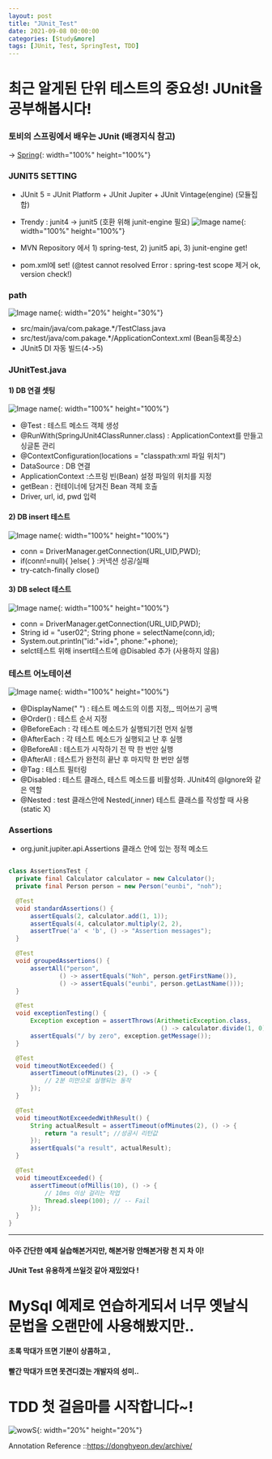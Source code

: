 ```yaml
---
layout: post
title: "JUnit_Test"
date: 2021-09-08 00:00:00
categories: [Study&more]
tags: [JUnit, Test, SpringTest, TDD]
---
```


# 최근 알게된 단위 테스트의 중요성! JUnit을 공부해봅시다!

### 토비의 스프링에서 배우는 JUnit (배경지식 참고)   
→  [Spring](https://eunbinoh.github.io/spring%20&%20java/2021/09/07/Spring-study2.html){: width="100%" height="100%"}   
   
### JUNIT5 SETTING
  - JUnit 5 = JUnit Platform + JUnit Jupiter + JUnit Vintage(engine) (모듈집합)
  - Trendy : junit4 -> junit5 (호환 위해 junit-engine 필요)
  ![Image name](https://eunbinoh.github.io//images/junit3.png){: width="100%" height="100%"}           

  - MVN Repository 에서 1) spring-test, 2) junit5 api, 3) junit-engine get!
  - pom.xml에 set! (@test cannot resolved Error : spring-test scope 제거 ok, version check!)

### path
  ![Image name](https://eunbinoh.github.io//images/junit4.png){: width="20%" height="30%"}    
  - src/main/java/com.pakage.*/TestClass.java
  - src/test/java/com.pakage.*/ApplicationContext.xml (Bean등록장소)    
  - JUnit5 DI 자동 빌드(4->5)
   

### JUnitTest.java   
 #### 1) DB 연결 셋팅
  ![Image name](https://eunbinoh.github.io//images/junit7.png){: width="100%" height="100%"}        
    
  - @Test : 테스트 메소드 객체 생성
  - @RunWith(SpringJUnit4ClassRunner.class) : ApplicationContext를 만들고 싱글톤 관리
  - @ContextConfiguration(locations = "classpath:xml 파일 위치")
  - DataSource : DB 연결
  - ApplicationContext :스프링 빈(Bean) 설정 파일의 위치를 지정
  - getBean : 컨테이너에 담겨진 Bean 객체 호출 
  - Driver, url, id, pwd 입력
     
 #### 2) DB insert 테스트  
   ![Image name](https://eunbinoh.github.io//images/junit5.png){: width="100%" height="100%"}     
   - conn = DriverManager.getConnection(URL,UID,PWD);
   - if(conn!=null){ }else{ } :커넥션 성공/실패 
   - try-catch-finally close()     

 #### 3) DB select 테스트  
   ![Image name](https://eunbinoh.github.io//images/junit6.png){: width="100%" height="100%"}     
   - conn = DriverManager.getConnection(URL,UID,PWD);
   - String id = "user02"; String phone = selectName(conn,id);
   - System.out.println("id:"+id+", phone:"+phone);
   - selct테스트 위해 insert테스트에 @Disabled 추가 (사용하지 않음)   


### 테스트 어노테이션
  ![Image name](https://eunbinoh.github.io//images/junit2.png){: width="100%" height="100%"}        
  - @DisplayName(" ") : 테스트 메소드의 이름 지정,_ 띄어쓰기 공백
  - @Order() : 테스트 순서 지정
  - @BeforeEach : 각 테스트 메소드가 실행되기전 먼저 실행
  - @AfterEach : 각 테스트 메소드가 실행되고 난 후 실행
  - @BeforeAll : 테스트가 시작하기 전 딱 한 번만 실행
  - @AfterAll : 테스트가 완전히 끝난 후 마지막 한 번만 실행
  - @Tag : 테스트 필터링
  - @Disabled : 테스트 클래스, 테스트 메소드를 비활성화. JUnit4의 @Ignore와 같은 역할
  - @Nested : test 클래스안에 Nested(,inner) 테스트 클래스를 작성할 때 사용 (static X)
   
### Assertions
 - org.junit.jupiter.api.Assertions 클래스 안에 있는 정적 메소드   
    
  ```java   

  class AssertionsTest {
    private final Calculator calculator = new Calculator();
    private final Person person = new Person("eunbi", "noh");

    @Test
    void standardAssertions() {
        assertEquals(2, calculator.add(1, 1));
        assertEquals(4, calculator.multiply(2, 2),
        assertTrue('a' < 'b', () -> "Assertion messages");
    }

    @Test
    void groupedAssertions() {
        assertAll("person",
                () -> assertEquals("Noh", person.getFirstName()),
                () -> assertEquals("eunbi", person.getLastName()));
    }

    @Test
    void exceptionTesting() {
        Exception exception = assertThrows(ArithmeticException.class, 
                                            () -> calculator.divide(1, 0));
        assertEquals("/ by zero", exception.getMessage());
    }

    @Test
    void timeoutNotExceeded() {
        assertTimeout(ofMinutes(2), () -> {
            // 2분 미만으로 실행되는 동작
        });
    }

    @Test
    void timeoutNotExceededWithResult() {
        String actualResult = assertTimeout(ofMinutes(2), () -> {
            return "a result"; //성공시 리턴값
        });
        assertEquals("a result", actualResult);
    }

    @Test
    void timeoutExceeded() {
        assertTimeout(ofMillis(10), () -> {
            // 10ms 이상 걸리는 작업
            Thread.sleep(100); // -- Fail
        });
    }
}   
```   
   
---
                      
   
   
#### 아주 간단한 예제 실습해본거지만, 해본거랑 안해본거랑 천 지 차 이!
#### JUnit Test 유용하게 쓰일것 같아 재밌었다 !
# MySql 예제로 연습하게되서 너무 옛날식 문법을 오랜만에 사용해봤지만..
#### 초록 막대가 뜨면 기분이 상콤하고 , 
#### 빨간 막대가 뜨면 못견디겠는 개발자의 성미..
# TDD 첫 걸음마를 시작합니다~!  
   

![wowS](https://media4.giphy.com/media/M90mJvfWfd5mbUuULX/giphy.gif?cid=ecf05e474cefe3c64026944a65d3a11d81b5480f35f2f24a&rid=giphy.gif&ct=g){: width="20%" height="20%"}
         

   


Annotation Reference ::https://donghyeon.dev/archive/